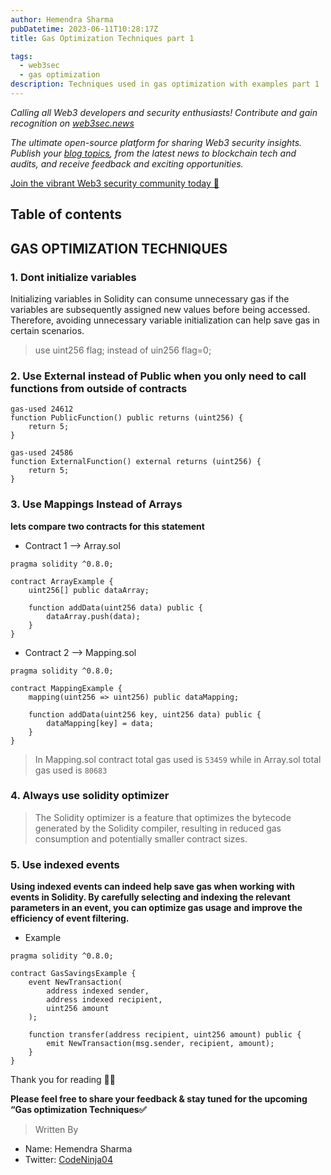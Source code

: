 ```yaml
---
author: Hemendra Sharma
pubDatetime: 2023-06-11T10:28:17Z
title: Gas Optimization Techniques part 1

tags:
  - web3sec
  - gas optimization
description: Techniques used in gas optimization with examples part 1
---
```


<em>Calling all Web3 developers and security enthusiasts! Contribute and gain recognition on [web3sec.news](https://web3sec.news/)

The ultimate open-source platform for sharing Web3 security insights. Publish your [blog topics](https://github.com/Web3secNews/blog),
from the latest news to blockchain tech and audits, and receive feedback and exciting opportunities.</em>

[Join the vibrant Web3 security community today 🤝 ](https://discord.com/invite/CseAxvtrZ3)

## Table of contents

## GAS OPTIMIZATION TECHNIQUES

### 1. Dont initialize variables

Initializing variables in Solidity can consume unnecessary gas if the variables are subsequently assigned new values before being accessed. Therefore, avoiding unnecessary variable initialization can help save gas in certain scenarios.

> use uint256 flag; instead of uin256 flag=0;

### 2. Use External instead of Public when you only need to call functions from outside of contracts

```solidity
gas-used 24612
function PublicFunction() public returns (uint256) {
    return 5;
}

gas-used 24586
function ExternalFunction() external returns (uint256) {
    return 5;
}
```

### 3. Use Mappings Instead of Arrays

**lets compare two contracts for this statement**

- Contract 1 --> Array.sol

```solidity
pragma solidity ^0.8.0;

contract ArrayExample {
    uint256[] public dataArray;

    function addData(uint256 data) public {
        dataArray.push(data);
    }
}
```

- Contract 2 --> Mapping.sol

```solidity
pragma solidity ^0.8.0;

contract MappingExample {
    mapping(uint256 => uint256) public dataMapping;

    function addData(uint256 key, uint256 data) public {
        dataMapping[key] = data;
    }
}

```

> In Mapping.sol contract total gas used is `53459` while in Array.sol total gas used is `80683`

### 4. Always use solidity optimizer

> The Solidity optimizer is a feature that optimizes the bytecode generated by the Solidity compiler, resulting in reduced gas consumption and potentially smaller contract sizes.

### 5. Use indexed events

**Using indexed events can indeed help save gas when working with events in Solidity. By carefully selecting and indexing the relevant parameters in an event, you can optimize gas usage and improve the efficiency of event filtering.**

- Example

```solidity
pragma solidity ^0.8.0;

contract GasSavingsExample {
    event NewTransaction(
        address indexed sender,
        address indexed recipient,
        uint256 amount
    );

    function transfer(address recipient, uint256 amount) public {
        emit NewTransaction(msg.sender, recipient, amount);
    }
}

```

Thank you for reading ✌🏻

**Please feel free to share your feedback & stay tuned for the upcoming “Gas optimization Techniques✅**

> Written By

- Name: Hemendra Sharma
- Twitter: [CodeNinja04](https://twitter.com/Codeninja04)
